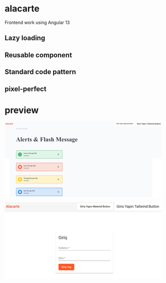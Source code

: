 # alacarte
Frontend work using Angular 13

## Lazy loading
## Reusable component
## Standard code pattern
## pixel-perfect

# preview
![Admin Create Product](./readmeImg/readmeImg1_1.PNG)

![Admin Create Product](./readmeImg/readmeImg2_1.PNG)


